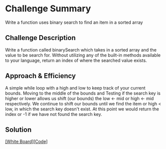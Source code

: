 # Challenge Summary
Write a function uses binary search to find an item in a sorted array

## Challenge Description
Write a function called binarySearch which takes in a sorted array and the value to be search for.  Without utilizing any of the built-in methods available to your language, return an index of where the searched value exists.

## Approach & Efficiency
A simple while loop with a high and low to keep track of your current bounds.  Moving to the middle of the bounds and Testing if the search key is higher or lower allows us shift (our bounds) the low <- mid or high <- mid respectively.  We continue to shift our bounds until we find the item or high < low, in which the search key doesn't exist.  At this point we would return the index or -1 if we have not found the search key.

## Solution
[[White Board]](../code-challenges401/assets/array_binary_search.jpg)[[Code]](../code-challenges401/src/main/java/code/challenges401/BinarySearch.java)